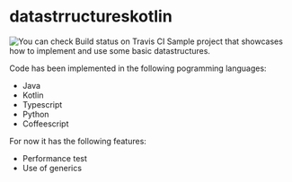 # datastrructureskotlin
![You can check Build status on Travis CI](https://travis-ci.org/javatlacati/datastrructureskotlin.svg?branch=master)
Sample project that showcases how to implement and use some basic datastructures.

Code has been implemented in the following pogramming languages:

* Java
* Kotlin
* Typescript
* Python
* Coffeescript

For now it has the following features:

* Performance test
* Use of generics